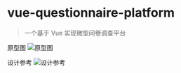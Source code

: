 # vue-questionnaire-platform

> 一个基于 Vue 实现微型问卷调查平台

原型图
![原型图](http://odf594a9x.bkt.clouddn.com/%E9%97%AE%E5%8D%B7%E8%B0%83%E6%9F%A5%E5%B9%B3%E5%8F%B0.png)

设计参考
![设计参考](http://odf594a9x.bkt.clouddn.com/%E8%AE%BE%E8%AE%A1%E5%8F%82%E8%80%83.jpg)

